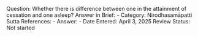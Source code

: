 Question: Whether there is difference between one in the attainment of cessation and one asleep?
Answer in Brief: -
 Category: Nirodhasamāpatti
Sutta References: -
Answer: -
Date Entered: April 3, 2025
Review Status: Not started